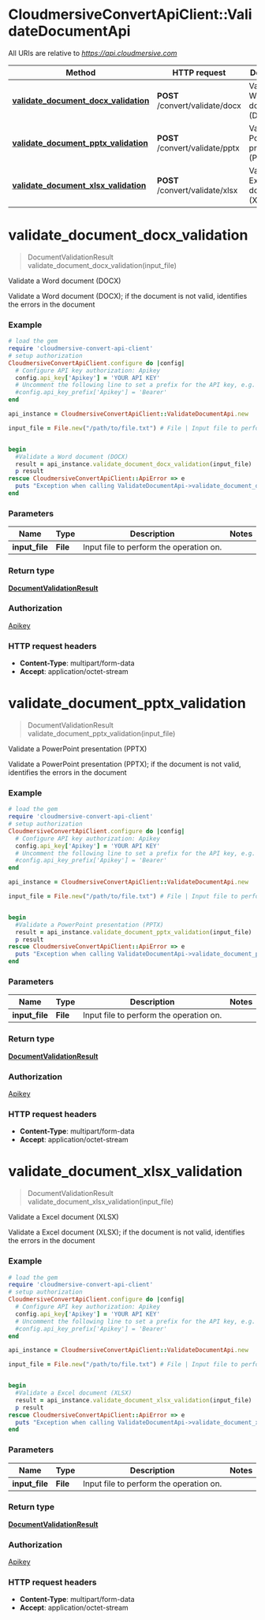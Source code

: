 # CloudmersiveConvertApiClient::ValidateDocumentApi

All URIs are relative to *https://api.cloudmersive.com*

Method | HTTP request | Description
------------- | ------------- | -------------
[**validate_document_docx_validation**](ValidateDocumentApi.md#validate_document_docx_validation) | **POST** /convert/validate/docx | Validate a Word document (DOCX)
[**validate_document_pptx_validation**](ValidateDocumentApi.md#validate_document_pptx_validation) | **POST** /convert/validate/pptx | Validate a PowerPoint presentation (PPTX)
[**validate_document_xlsx_validation**](ValidateDocumentApi.md#validate_document_xlsx_validation) | **POST** /convert/validate/xlsx | Validate a Excel document (XLSX)


# **validate_document_docx_validation**
> DocumentValidationResult validate_document_docx_validation(input_file)

Validate a Word document (DOCX)

Validate a Word document (DOCX); if the document is not valid, identifies the errors in the document

### Example
```ruby
# load the gem
require 'cloudmersive-convert-api-client'
# setup authorization
CloudmersiveConvertApiClient.configure do |config|
  # Configure API key authorization: Apikey
  config.api_key['Apikey'] = 'YOUR API KEY'
  # Uncomment the following line to set a prefix for the API key, e.g. 'Bearer' (defaults to nil)
  #config.api_key_prefix['Apikey'] = 'Bearer'
end

api_instance = CloudmersiveConvertApiClient::ValidateDocumentApi.new

input_file = File.new("/path/to/file.txt") # File | Input file to perform the operation on.


begin
  #Validate a Word document (DOCX)
  result = api_instance.validate_document_docx_validation(input_file)
  p result
rescue CloudmersiveConvertApiClient::ApiError => e
  puts "Exception when calling ValidateDocumentApi->validate_document_docx_validation: #{e}"
end
```

### Parameters

Name | Type | Description  | Notes
------------- | ------------- | ------------- | -------------
 **input_file** | **File**| Input file to perform the operation on. | 

### Return type

[**DocumentValidationResult**](DocumentValidationResult.md)

### Authorization

[Apikey](../README.md#Apikey)

### HTTP request headers

 - **Content-Type**: multipart/form-data
 - **Accept**: application/octet-stream



# **validate_document_pptx_validation**
> DocumentValidationResult validate_document_pptx_validation(input_file)

Validate a PowerPoint presentation (PPTX)

Validate a PowerPoint presentation (PPTX); if the document is not valid, identifies the errors in the document

### Example
```ruby
# load the gem
require 'cloudmersive-convert-api-client'
# setup authorization
CloudmersiveConvertApiClient.configure do |config|
  # Configure API key authorization: Apikey
  config.api_key['Apikey'] = 'YOUR API KEY'
  # Uncomment the following line to set a prefix for the API key, e.g. 'Bearer' (defaults to nil)
  #config.api_key_prefix['Apikey'] = 'Bearer'
end

api_instance = CloudmersiveConvertApiClient::ValidateDocumentApi.new

input_file = File.new("/path/to/file.txt") # File | Input file to perform the operation on.


begin
  #Validate a PowerPoint presentation (PPTX)
  result = api_instance.validate_document_pptx_validation(input_file)
  p result
rescue CloudmersiveConvertApiClient::ApiError => e
  puts "Exception when calling ValidateDocumentApi->validate_document_pptx_validation: #{e}"
end
```

### Parameters

Name | Type | Description  | Notes
------------- | ------------- | ------------- | -------------
 **input_file** | **File**| Input file to perform the operation on. | 

### Return type

[**DocumentValidationResult**](DocumentValidationResult.md)

### Authorization

[Apikey](../README.md#Apikey)

### HTTP request headers

 - **Content-Type**: multipart/form-data
 - **Accept**: application/octet-stream



# **validate_document_xlsx_validation**
> DocumentValidationResult validate_document_xlsx_validation(input_file)

Validate a Excel document (XLSX)

Validate a Excel document (XLSX); if the document is not valid, identifies the errors in the document

### Example
```ruby
# load the gem
require 'cloudmersive-convert-api-client'
# setup authorization
CloudmersiveConvertApiClient.configure do |config|
  # Configure API key authorization: Apikey
  config.api_key['Apikey'] = 'YOUR API KEY'
  # Uncomment the following line to set a prefix for the API key, e.g. 'Bearer' (defaults to nil)
  #config.api_key_prefix['Apikey'] = 'Bearer'
end

api_instance = CloudmersiveConvertApiClient::ValidateDocumentApi.new

input_file = File.new("/path/to/file.txt") # File | Input file to perform the operation on.


begin
  #Validate a Excel document (XLSX)
  result = api_instance.validate_document_xlsx_validation(input_file)
  p result
rescue CloudmersiveConvertApiClient::ApiError => e
  puts "Exception when calling ValidateDocumentApi->validate_document_xlsx_validation: #{e}"
end
```

### Parameters

Name | Type | Description  | Notes
------------- | ------------- | ------------- | -------------
 **input_file** | **File**| Input file to perform the operation on. | 

### Return type

[**DocumentValidationResult**](DocumentValidationResult.md)

### Authorization

[Apikey](../README.md#Apikey)

### HTTP request headers

 - **Content-Type**: multipart/form-data
 - **Accept**: application/octet-stream



